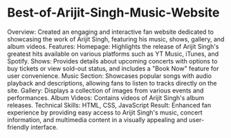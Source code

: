 # Best-of-Arijit-Singh-Music-Website
Overview: Created an engaging and interactive fan website dedicated to showcasing the work of Arijit Singh, featuring his music, shows, gallery, and album videos.
Features:
Homepage: Highlights the release of Arijit Singh's greatest hits available on various platforms such as YT Music, iTunes, and Spotify.
Shows: Provides details about upcoming concerts with options to buy tickets or view sold-out status, and includes a "Book Now" feature for user convenience.
Music Section: Showcases popular songs with audio playback and descriptions, allowing fans to listen to tracks directly on the site.
Gallery: Displays a collection of images from various events and performances.
Album Videos: Contains videos of Arijit Singh's album releases.
Technical Skills: HTML, CSS, JavaScript
Result: Enhanced fan experience by providing easy access to Arijit Singh's music, concert information, and multimedia content in a visually appealing and user-friendly interface.
